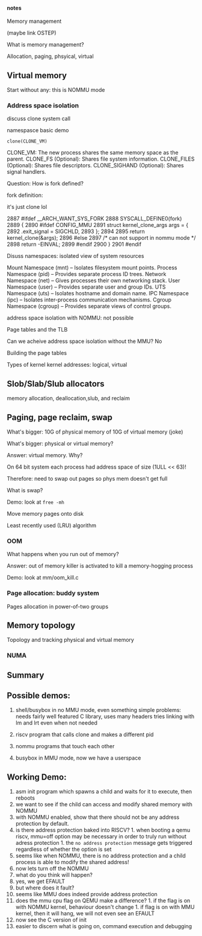 #### notes

Memory management

(maybe link OSTEP)

What is memory management?

Allocation, paging, phsyical, virtual

## Virtual memory


Start without any: this is NOMMU mode

### Address space isolation

discuss clone system call

namespasce basic demo

`clone(CLONE_VM)`

CLONE_VM: The new process shares the same memory space as the parent.
CLONE_FS (Optional): Shares file system information.
CLONE_FILES (Optional): Shares file descriptors.
CLONE_SIGHAND (Optional): Shares signal handlers.

Question: How is fork defined?

fork definition:

it's just clone lol

2887 #ifdef __ARCH_WANT_SYS_FORK
2888 SYSCALL_DEFINE0(fork)
2889 {
2890 #ifdef CONFIG_MMU
2891         struct kernel_clone_args args = {
2892                 .exit_signal = SIGCHLD,
2893         };
2894
2895         return kernel_clone(&args);
2896 #else
2897         /* can not support in nommu mode */
2898         return -EINVAL;
2899 #endif
2900 }
2901 #endif

Disuss namespaces: isolated view of system resources

Mount Namespace (mnt) – Isolates filesystem mount points.
Process Namespace (pid) – Provides separate process ID trees.
Network Namespace (net) – Gives processes their own networking stack.
User Namespace (user) – Provides separate user and group IDs.
UTS Namespace (uts) – Isolates hostname and domain name.
IPC Namespace (ipc) – Isolates inter-process communication mechanisms.
Cgroup Namespace (cgroup) – Provides separate views of control groups.

address space isolation with NOMMU: not possible

Page tables and the TLB

Can we acheive address space isolation without the MMU? No

Building the page tables

Types of kernel kernel addresses: logical, virtual

## Slob/Slab/Slub allocators

memory allocation, deallocation,slub, and reclaim

## Paging, page reclaim, swap

What's bigger: 10G of physical memory of 10G of virtual memory (joke)

What's bigger: physical or virtual memory?

Answer: virtual memory. Why?

On 64 bit system each process had address space of size (1ULL << 63)!

Therefore: need to swap out pages so phys mem doesn't get full


What is swap?

Demo: look at `free -mh`

Move memory pages onto disk

Least recently used (LRU) algorithm


### OOM

What happens when you run out of memory?

Answer: out of memory killer is activated to kill a memory-hogging process

Demo: look at mm/oom_kill.c

### Page allocation: buddy system

Pages allocation in power-of-two groups

## Memory topology

Topology and tracking physical and virtual memory

### NUMA

## Summary

Possible demos:
--------
1. shell/busybox in no MMU mode, even something simple
    problems:
        needs fairly well featured C library, uses many headers
        tries linking with lm and lrt even when not needed
1. riscv program that calls clone and makes a different pid

1. nommu programs that touch each other

1. busybox in MMU mode, now we have a userspace

Working Demo:
--------
1. asm init program which spawns a child and waits for it to execute, then reboots
  1. we want to see if the child can access and modify shared memory with NOMMU
  1. with NOMMU enabled, show that there should not be any address protection by default.
  1. is there address protection baked into RISCV?
    1. when booting a qemu riscv, mmu=off option may be necessary in order to truly run without adress protection
    1. the `no address protection` message gets triggered regardless of whether the option is set
  1. seems like when NOMMU, there is no address protection and a child process is able to modify the shared address!
  1. now lets turn off the NOMMU
  1. what do you think will happen?
  1. yes, we get EFAULT
  1. but where does it fault?
  1. seems like MMU does indeed provide address protection
  1. does the mmu cpu flag on QEMU make a difference?
    1. if the flag is on with NOMMU kernel, behaviour doesn't change
    1. if flag is on with MMU kernel, then it will hang, we will not even see an EFAULT
1. now see the C version of init
  1. easier to discern what is going on, command execution and debugging

